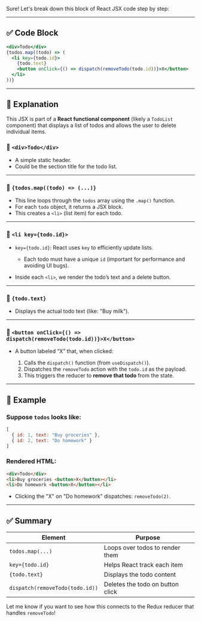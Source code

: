 Sure! Let's break down this block of React JSX code step by step:

---

## ✅ **Code Block**

```jsx
<div>Todo</div>
{todos.map((todo) => (
  <li key={todo.id}>
    {todo.text}
    <button onClick={() => dispatch(removeTodo(todo.id))}>X</button>
  </li>
))}
```

---

## 🧠 **Explanation**

This JSX is part of a **React functional component** (likely a `TodoList` component) that displays a list of todos and allows the user to delete individual items.

### 🔹 `<div>Todo</div>`

* A simple static header.
* Could be the section title for the todo list.

---

### 🔁 `{todos.map((todo) => (...)}`

* This line loops through the `todos` array using the `.map()` function.
* For each `todo` object, it returns a JSX block.
* This creates a `<li>` (list item) for each todo.

---

### 🔹 `<li key={todo.id}>`

* `key={todo.id}`: React uses `key` to efficiently update lists.

  * Each todo must have a unique `id` (important for performance and avoiding UI bugs).
* Inside each `<li>`, we render the todo’s text and a delete button.

---

### 🔹 `{todo.text}`

* Displays the actual todo text (like: "Buy milk").

---

### 🔘 `<button onClick={() => dispatch(removeTodo(todo.id))}>X</button>`

* A button labeled “X” that, when clicked:

  1. Calls the `dispatch()` function (from `useDispatch()`).
  2. Dispatches the `removeTodo` action with the `todo.id` as the payload.
  3. This triggers the reducer to **remove that todo** from the state.

---

## 📝 Example

### Suppose `todos` looks like:

```js
[
  { id: 1, text: "Buy groceries" },
  { id: 2, text: "Do homework" }
]
```

### Rendered HTML:

```html
<div>Todo</div>
<li>Buy groceries <button>X</button></li>
<li>Do homework <button>X</button></li>
```

* Clicking the "X" on "Do homework" dispatches: `removeTodo(2)`.

---

## ✅ Summary

| Element                         | Purpose                          |
| ------------------------------- | -------------------------------- |
| `todos.map(...)`                | Loops over todos to render them  |
| `key={todo.id}`                 | Helps React track each item      |
| `{todo.text}`                   | Displays the todo content        |
| `dispatch(removeTodo(todo.id))` | Deletes the todo on button click |

Let me know if you want to see how this connects to the Redux reducer that handles `removeTodo`!
